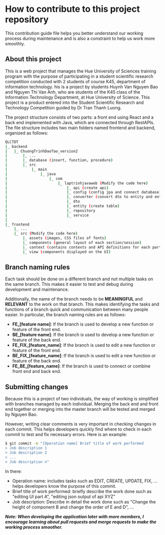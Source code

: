 # How to contribute to this project repository
This contribution guide file helps you better understand our working process during maintenance and is also a constraint to help us work more smoothly.

## About this project
This is a web project that manages the Hue University of Sciences training program with the purpose of participating in a student scientific research competition conducted with 2 students of course K45, department of information technology.
his is a project by students Huynh Van Nguyen Bao and Nguyen Thi Van Anh, who are students of the K45 class of the Information Technology Department, at Hue University of Science. This project is a product entered into the Student Scientific Research and Technology Competition guided by Dr Tran Thanh Luong.

The project structure consists of two parts: a front end using React and a back end implemented with Java, which are connected through RestAPIs.
The file structure includes two main folders named frontend and backend, organized as follows:

```bash
QLCTDT
|_ backend
|   |_ ChuongTrinhDaoTao_version2
|       |_ ...
|       |_ database (insert, function, procedure)
|       |_ src
|           |_ main
|               |_ java
|                   |_ com
|                       |_ laptrinhjavaweb (Modify the code here)
|                           |_ api (create api)
|                           |_ config (config jpa and connect database)
|                           |_ converter (convert dto to entity and entity to dto)
|                           |_ dto
|                           |_ entity (create table)
|                           |_ repository 
|                           |_ service
|
|_ frontend
    |_ ...
    |_ src (Modify the code here)
        |_ assets (images, CSS files of fonts)
        |_ components (general layout of each section/session)
        |_ context (contains contexts and API definitions for each part)
        |_ view (components displayed on the UI)
```

## Branch naming rules
Each task should be done on a different branch and not multiple tasks on the same branch. This makes it easier to test and debug during development and maintenance.

Additionally, the name of the branch needs to be **MEANINGFUL** and **RELEVANT** to the work on that branch. This makes identifying the tasks and functions of a branch quick and communication between many people easier. In particular, the branch naming rules are as follows:
- **FE_[feature name]**: If the branch is used to develop a new function or feature of the front end.
- **BE_[feature name]**: If the branch is used to develop a new function or feature of the back end.
- **FE_FIX_[feature_name]**: If the branch is used to edit a new function or feature of the front end.
- **BE_FIX_[feature_name]**: If the branch is used to edit a new function or feature of the back end.
- **FE_BE_[feature_name]**: If the branch is used to connect or combine front end and back end.

## Submitting changes
Because this is a project of two individuals, the way of working is simplified with branches managed by each individual. Merging the back end and front end together or merging into the master branch will be tested and merged by Nguyen Bao.

However, writing clear comments is very important in checking changes in each commit. This helps developers quickly find where to check in each commit to test and fix necessary errors. Here is an example:
```bash
$ git commit -m "[Operation name] Brief title of work performed
> Job description 1
> Job description 2
> ...
> Job description n"
```
In there:
- Operation name: includes tasks such as EDIT, CREATE, UPDATE, FIX, ... helps developers know the purpose of this commit.
- Brief title of work performed: briefly describe the work done such as "editing UI part A", "editing json output of api XYZ"
- Job description: Describe in detail the work done such as "Change the height of component B and change the order of E and D", ...

_**Note: When developing the application later with more members, I encourage learning about pull requests and merge requests to make the working process smoother.**_
